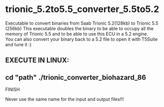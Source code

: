 # trionic_5.2to5.5_converter_5.5to5.2
Executable to convert binaries from Saab Trionic 5.2(128kb) to Trionic 5.5 (256kb) 
This executable doubles the binary to be able to occupy all the memory of Trionic 5.5 and to be able to use this ECU in a 5.2 engine.  
You can also convert your binary back to a 5.2 file to open it with T5Suite and tune it :)

EXECUTE IN LINUX:
---------------------
cd "path" 
./trionic_converter_biohazard_86
---------------------
FINISH

Never use the same name for the input and output files!!!
